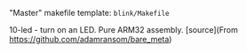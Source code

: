 

"Master" makefile template: `blink/Makefile`


10-led - turn on an LED. Pure ARM32 assembly. [source](From https://github.com/adamransom/bare_meta)

